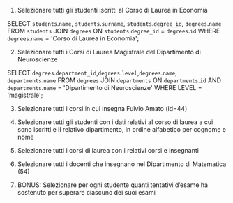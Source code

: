 1. Selezionare tutti gli studenti iscritti al Corso di Laurea in Economia

SELECT `students`.`name`, `students`.`surname`, `students`.`degree_id`, `degrees`.`name`
FROM `students` 
JOIN `degrees` ON `students`.`degree_id` = `degrees`.`id` 
WHERE `degrees`.`name` = 'Corso di Laurea in Economia';




2. Selezionare tutti i Corsi di Laurea Magistrale del Dipartimento di Neuroscienze

SELECT `degrees`.`department_id`,`degrees`.`level`,`degrees`.`name`, `departments`.`name`
FROM `degrees`
JOIN `departments` ON `departments`.`id`
AND `departments`.`name` = 'Dipartimento di Neuroscienze'
WHERE LEVEL = 'magistrale';


3. Selezionare tutti i corsi in cui insegna Fulvio Amato (id=44)


4. Selezionare tutti gli studenti con i dati relativi al corso di laurea a cui sono iscritti e il
relativo dipartimento, in ordine alfabetico per cognome e nome


5. Selezionare tutti i corsi di laurea con i relativi corsi e insegnanti


6. Selezionare tutti i docenti che insegnano nel Dipartimento di Matematica (54)


7. BONUS: Selezionare per ogni studente quanti tentativi d’esame ha sostenuto per superare ciascuno dei suoi esami